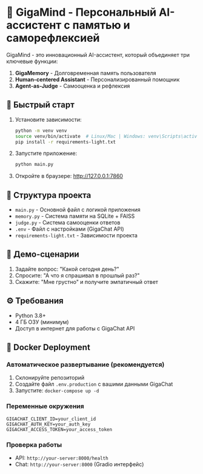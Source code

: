 # 🧠 GigaMind - Персональный AI-ассистент с памятью и саморефлексией

GigaMind - это инновационный AI-ассистент, который объединяет три ключевые функции:
1. **GigaMemory** - Долговременная память пользователя
2. **Human-centered Assistant** - Персонализированный помощник
3. **Agent-as-Judge** - Самооценка и рефлексия

## 🚀 Быстрый старт

1. Установите зависимости:
   ```bash
   python -m venv venv
   source venv/bin/activate  # Linux/Mac | Windows: venv\Scripts\activate
   pip install -r requirements-light.txt
   ```

2. Запустите приложение:
   ```bash
   python main.py
   ```

3. Откройте в браузере: http://127.0.0.1:7860

## 📁 Структура проекта

- `main.py` - Основной файл с логикой приложения
- `memory.py` - Система памяти на SQLite + FAISS
- `judge.py` - Система самооценки ответов
- `.env` - Файл с настройками (GigaChat API)
- `requirements-light.txt` - Зависимости проекта

## 🎯 Демо-сценарии

1. Задайте вопрос: "Какой сегодня день?"
2. Спросите: "А что я спрашивал в прошлый раз?"
3. Скажите: "Мне грустно" и получите эмпатичный ответ

## ⚙️ Требования

- Python 3.8+
- 4 ГБ ОЗУ (минимум)
- Доступ в интернет для работы с GigaChat API

## 🐳 Docker Deployment

### Автоматическое развертывание (рекомендуется)
1. Склонируйте репозиторий
2. Создайте файл `.env.production` с вашими данными GigaChat
3. Запустите: `docker-compose up -d`

### Переменные окружения
```env
GIGACHAT_CLIENT_ID=your_client_id
GIGACHAT_AUTH_KEY=your_auth_key
GIGACHAT_ACCESS_TOKEN=your_access_token
```

### Проверка работы
- API: `http://your-server:8000/health`
- Chat: `http://your-server:8000` (Gradio интерфейс)